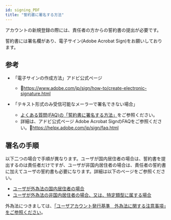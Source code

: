 ```yaml
---
id: signing_PDF
title: "誓約書に署名する方法"
---
```


アカウントの新規登録の際には、責任者の方からの誓約書の提出が必要です。

誓約書には署名欄があり、電子サイン(Adobe Acrobat Sign)をお願いしております。


## 参考

- 「電子サインの作成方法」アドビ公式ページ
    - &#x1f517;<u>https://www.adobe.com/jp/sign/how-to/create-electronic-signature.html</u>


- 「テキスト形式のみ受信可能なメーラーで署名できない場合」
    -  [<u>よくある質問(FAQ)の「誓約書に署名する方法」</u>](/faq/faq_signing_PDF)をご参照ください。
    - 詳細は、アドビ公式ページ Adobe Acrobat SignのFAQをご参照ください。&#x1f517;<u>https://helpx.adobe.com/jp/sign/faq.html</u>


## 署名の手順

以下二つの場合で手順が異なります。ユーザが国内居住者の場合は、誓約書を提出するのは責任者だけですが、ユーザが非国内居住者の場合は、責任者の誓約書に加えてユーザの誓約書も必要になります。詳細は以下のページをご参照ください。

- [<u>ユーザが外為法の国内居住者の場合</u>](/application/signing_PDF_domestic_resident)
- [<u>ユーザが外為法の非国内居住者の場合、又は、特定類型に属する場合</u>](/application/signing_PDF_non-resident)

外為法につきましては、[<u>「ユーザアカウント発行基準　外為法に関する注意事項」をご参照ください</u>](/application/#外為法に関する注意事項)。
